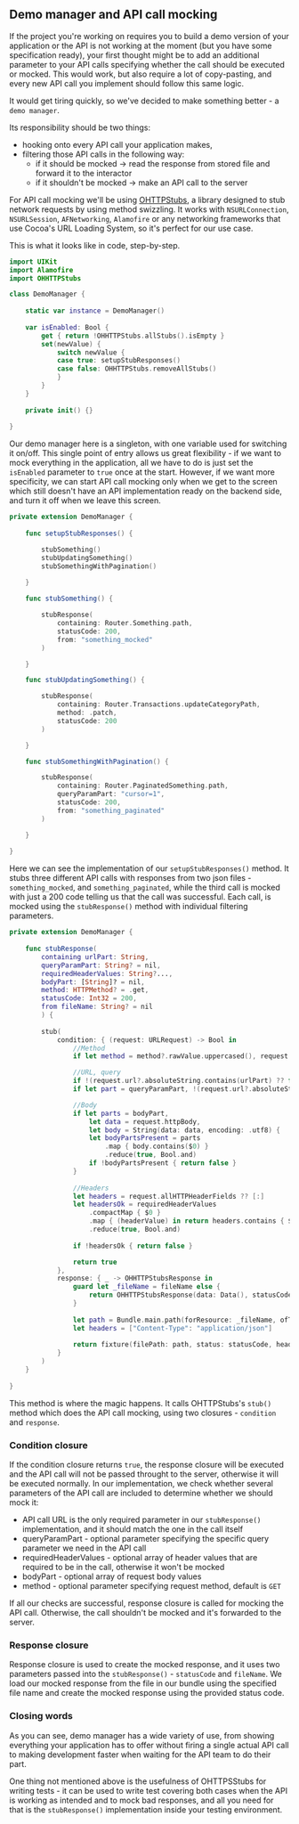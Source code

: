 ## Demo manager and API call mocking

If the project you're working on requires you to build a demo version of your application or the API is not working at the moment (but you have some specification ready), your first thought might be to add an additional parameter to your API calls specifying whether the call should be executed or mocked. This would work, but also require a lot of copy-pasting, and every new API call you implement should follow this same logic. 

It would get tiring quickly, so we've decided to make something better - a `demo manager`.

Its responsibility should be two things:

* hooking onto every API call your application makes,
* filtering those API calls in the following way:
  * if it should be mocked -> read the response from stored file and forward it to the interactor
  * if it shouldn't be mocked -> make an API call to the server

For API call mocking we'll be using [OHTTPStubs](https://github.com/AliSoftware/OHHTTPStubs), a library designed to stub network requests by using method swizzling. It works with `NSURLConnection`, `NSURLSession`, `AFNetworking`, `Alamofire` or any networking frameworks that use Cocoa's URL Loading System, so it's perfect for our use case.

This is what it looks like in code, step-by-step.

```swift
import UIKit
import Alamofire
import OHHTTPStubs

class DemoManager {
    
    static var instance = DemoManager()
    
    var isEnabled: Bool {
        get { return !OHHTTPStubs.allStubs().isEmpty }
        set(newValue) {
            switch newValue {
            case true: setupStubResponses()
            case false: OHHTTPStubs.removeAllStubs()
            }
        }
    }
    
    private init() {}
    
}
```

Our demo manager here is a singleton, with one variable used for switching it on/off. This single point of entry allows us great flexibility - if we want to mock everything in the application, all we have to do is just set the `isEnabled` parameter to `true` once at the start. However, if we want more specificity, we can start API call mocking only when we get to the screen which still doesn't have an API implementation ready on the backend side, and turn it off when we leave this screen.

```swift
private extension DemoManager {
    
    func setupStubResponses() {

        stubSomething()
        stubUpdatingSomething()
        stubSomethingWithPagination()
        
    }

    func stubSomething() {

        stubResponse(
            containing: Router.Something.path,
            statusCode: 200,
            from: "something_mocked"
        )

    }

    func stubUpdatingSomething() {

        stubResponse(
            containing: Router.Transactions.updateCategoryPath,
            method: .patch,
            statusCode: 200
        )

    }

    func stubSomethingWithPagination() {

        stubResponse(
            containing: Router.PaginatedSomething.path,
            queryParamPart: "cursor=1",
            statusCode: 200,
            from: "something_paginated"
        )

    }
    
}
```

Here we can see the implementation of our `setupStubResponses()` method. 
It stubs three different API calls with responses from two json files - `something_mocked`, and `something_paginated`, while the third call is mocked with just a 200 code telling us that the call was successful. Each call, is mocked using the `stubResponse()` method with individual filtering parameters.

```swift
private extension DemoManager {
    
    func stubResponse(
        containing urlPart: String,
        queryParamPart: String? = nil,
        requiredHeaderValues: String?...,
        bodyPart: [String]? = nil,
        method: HTTPMethod? = .get,
        statusCode: Int32 = 200,
        from fileName: String? = nil
        ) {
        
        stub(
            condition: { (request: URLRequest) -> Bool in
                //Method
                if let method = method?.rawValue.uppercased(), request.httpMethod?.uppercased() != method { return false }

                //URL, query
                if !(request.url?.absoluteString.contains(urlPart) ?? false) { return false }
                if let part = queryParamPart, !(request.url?.absoluteString.contains(part) ?? false) { return false }

                //Body
                if let parts = bodyPart,
                    let data = request.httpBody,
                    let body = String(data: data, encoding: .utf8) {
                    let bodyPartsPresent = parts
                        .map { body.contains($0) }
                        .reduce(true, Bool.and)
                    if !bodyPartsPresent { return false }
                }
                
                //Headers
                let headers = request.allHTTPHeaderFields ?? [:]
                let headersOk = requiredHeaderValues
                    .compactMap { $0 }
                    .map { (headerValue) in return headers.contains { $0.value == headerValue } }
                    .reduce(true, Bool.and)
                
                if !headersOk { return false }

                return true
            },
            response: { _ -> OHHTTPStubsResponse in
                guard let _fileName = fileName else {
                    return OHHTTPStubsResponse(data: Data(), statusCode: statusCode, headers: nil)
                }
                
                let path = Bundle.main.path(forResource: _fileName, ofType: "json") ?? ""
                let headers = ["Content-Type": "application/json"]
                
                return fixture(filePath: path, status: statusCode, headers: headers)
            }
        )
    }
    
}
```

This method is where the magic happens. It calls OHTTPStubs's `stub()` method which does the API call mocking, using two closures - `condition` and `response`.

### Condition closure

If the condition closure returns `true`, the response closure will be executed and the API call will not be passed throught to the server, otherwise it will be executed normally.
In our implementation, we check whether several parameters of the API call are included to determine whether we should mock it:

* API call URL is the only required parameter in our `stubResponse()` implementation, and it should match the one in the call itself
* queryParamPart - optional parameter specifying the specific query parameter we need in the API call
* requiredHeaderValues - optional array of header values that are required to be in the call, otherwise it won't be mocked
* bodyPart - optional array of request body values
* method - optional parameter specifying request method, default is `GET`

If all our checks are successful, response closure is called for mocking the API call. Otherwise, the call shouldn't be mocked and it's forwarded to the server.

### Response closure

Response closure is used to create the mocked response, and it uses two parameters passed into the `stubResponse()` - `statusCode` and `fileName`. We load our mocked response from the file in our bundle using the specified file name and create the mocked response using the provided status code.

### Closing words

As you can see, demo manager has a wide variety of use, from showing everything your application has to offer without firing a single actual API call to making development faster when waiting for the API team to do their part.

One thing not mentioned above is the usefulness of OHTTPSStubs for writing tests - it can be used to write test covering both cases when the API is working as intended and to mock bad responses, and all you need for that is the `stubResponse()` implementation inside your testing environment.
